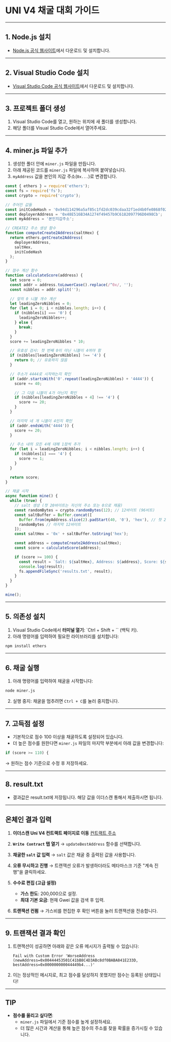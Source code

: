 # UNI V4 채굴 대회 가이드

---

## 1. Node.js 설치
- [Node.js 공식 웹사이트](https://nodejs.org/en)에서 다운로드 및 설치합니다.

---

## 2. Visual Studio Code 설치
- [Visual Studio Code 공식 웹사이트](https://code.visualstudio.com/)에서 다운로드 및 설치합니다.

---

## 3. 프로젝트 폴더 생성
1. Visual Studio Code를 열고, 원하는 위치에 새 폴더를 생성합니다.
2. 해당 폴더를 Visual Studio Code에서 열어주세요.

---

## 4. miner.js 파일 추가
1. 생성한 폴더 안에 `miner.js` 파일을 만듭니다.
2. 아래 제공된 코드를 `miner.js` 파일에 복사하여 붙여넣습니다.
3. `myAddress` 값을 본인의 지갑 주소(`0x...`)로 변경합니다.

```javascript
const { ethers } = require('ethers');
const fs = require('fs');
const crypto = require('crypto');

// 주어진 값들
const initCodeHash = '0x94d114296a5af85c1fd2dc039cdaa32f1ed4b0fe0868f02d888bfc91feb645d9';
const deployerAddress = '0x48E516B34A1274f49457b9C6182097796D0498Cb';
const myAddress = '본인지갑주소'; 

// CREATE2 주소 생성 함수
function computeCreate2Address(saltHex) {
  return ethers.getCreate2Address(
    deployerAddress,
    saltHex,
    initCodeHash
  );
}

// 점수 계산 함수
function calculateScore(address) {
  let score = 0;
  const addr = address.toLowerCase().replace(/^0x/, '');
  const nibbles = addr.split('');

  // 앞의 0 니블 개수 계산
  let leadingZeroNibbles = 0;
  for (let i = 0; i < nibbles.length; i++) {
    if (nibbles[i] === '0') {
      leadingZeroNibbles++;
    } else {
      break;
    }
  }
  score += leadingZeroNibbles * 10;

  // 유효성 검사: 첫 번째 0이 아닌 니블이 4여야 함
  if (nibbles[leadingZeroNibbles] !== '4') {
    return 0; // 유효하지 않음
  }

  // 주소가 4444로 시작하는지 확인
  if (addr.startsWith('0'.repeat(leadingZeroNibbles) + '4444')) {
    score += 40;

    // 그 다음 니블이 4가 아닌지 확인
    if (nibbles[leadingZeroNibbles + 4] !== '4') {
      score += 20;
    }
  }

  // 마지막 네 개 니블이 4인지 확인
  if (addr.endsWith('4444')) {
    score += 20;
  }

  // 주소 내의 모든 4에 대해 1점씩 추가
  for (let i = leadingZeroNibbles; i < nibbles.length; i++) {
    if (nibbles[i] === '4') {
      score += 1;
    }
  }

  return score;
}

// 채굴 시작
async function mine() {
  while (true) {
    // salt 생성 (첫 20바이트는 자신의 주소 또는 0으로 채움)
    const randomBytes = crypto.randomBytes(12); // 12바이트 (96비트)
    const saltBuffer = Buffer.concat([
      Buffer.from(myAddress.slice(2).padStart(40, '0'), 'hex'), // 첫 20바이트
      randomBytes // 마지막 12바이트
    ]);
    const saltHex = '0x' + saltBuffer.toString('hex');

    const address = computeCreate2Address(saltHex);
    const score = calculateScore(address);

    if (score >= 100) {
      const result = `Salt: ${saltHex}, Address: ${address}, Score: ${score}\n`;
      console.log(result);
      fs.appendFileSync('results.txt', result);
    }
  }
}

mine();
```

---

## 5. 의존성 설치
1. Visual Studio Code에서 **터미널 열기**: `Ctrl + Shift + \`` (백틱 키).
2. 아래 명령어를 입력하여 필요한 라이브러리를 설치합니다:
```bash
npm install ethers
```

---

## 6. 채굴 실행
1. 아래 명령어를 입력하여 채굴을 시작합니다:
```bash
node miner.js
```
2. 실행 중지: 채굴을 멈추려면 `Ctrl + C`를 눌러 중지합니다.

---

## 7. 고득점 설정
- 기본적으로 점수 100 이상을 채굴하도록 설정되어 있습니다.
- 더 높은 점수를 원한다면 `miner.js` 파일의 마지막 부분에서 아래 값을 변경합니다:
```javascript
if (score >= 110) {
```
→ 원하는 점수 기준으로 수정 후 저장하세요.

---

## 8. result.txt
- 결과값은 result.txt에 저장됩니다. 해당 값을 이더스캔 통해서 제출하시면 됩니다.

---

## 온체인 결과 입력

1. **이더스캔 Uni V4 컨트랙트 페이지로 이동**
   [컨트랙트 주소](https://etherscan.io/address/0x48e516b34a1274f49457b9c6182097796d0498cb)

2. **`Write Contract` 탭 열기**
   → `updateBestAddress` 함수를 선택합니다.

3. **채굴한 `salt` 값 입력**
   → `salt` 값은 채굴 중 출력된 값을 사용합니다.

4. **오류 무시하고 진행**
   → 트랜잭션 오류가 발생하더라도 메타마스크 기준 "계속 진행"을 클릭하세요.

5. **수수료 편집 (고급 설정)**
   - **가스 한도**: 200,000으로 설정.
   - **최대 기본 요금**: 현재 Gwei 값을 검색 후 입력.

6. **트랜잭션 컨펌**
   → 가스비를 편집한 후 확인 버튼을 눌러 트랜잭션을 전송합니다.

---

## 9. 트랜잭션 결과 확인
1. 트랜잭션이 성공하면 아래와 같은 오류 메시지가 출력될 수 있습니다:
   ```
   Fail with Custom Error 'WorseAddress (newAddress=0x00444453501C41bB8C4D3ABc8df0BABA841E233D, bestAddress=0x000000000044449b4...)'
   ```
2. 이는 정상적인 메시지로, 최고 점수를 달성하지 못했지만 점수는 등록된 상태입니다!

---

## TIP
- **점수를 올리고 싶다면**:
  - `miner.js` 파일에서 기준 점수를 높게 설정하세요.
  - 더 많은 시간과 계산을 통해 높은 점수의 주소를 찾을 확률을 증가시킬 수 있습니다.
